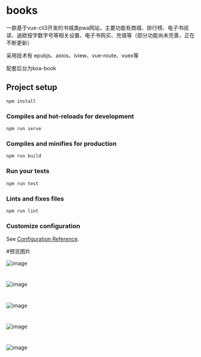 # books

一款基于vue-cli3开发的书城类pwa网站，主要功能有商城、排行榜、电子书阅读、迪欧按字数字号等相关设置、电子书购买、充值等（部分功能尚未完善，正在不断更新）

采用技术有 epubjs、axios、iview、vue-route、vuex等

配套后台为koa-book

## Project setup
```
npm install
```

### Compiles and hot-reloads for development
```
npm run serve
```

### Compiles and minifies for production
```
npm run build
```

### Run your tests
```
npm run test
```

### Lints and fixes files
```
npm run lint
```

### Customize configuration
See [Configuration Reference](https://cli.vuejs.org/config/).

#预览图片

![image](./preview/WX20190412-161210.png)
#
![image](./preview/WX20190412-161041.png)
#
![image](./preview/WX20190412-161229.png)
#
![image](./preview/WX20190412-161400.png)
#
![image](./preview/WX20190412-161428.png)
